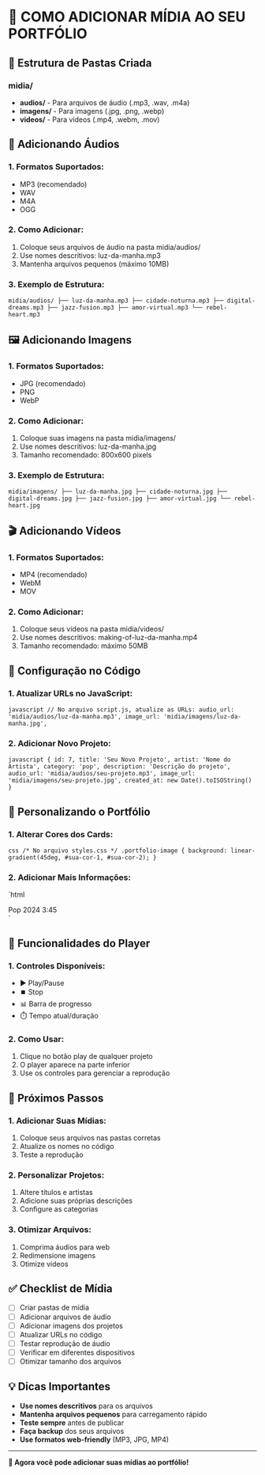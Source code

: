 ﻿# 🎵 COMO ADICIONAR MÍDIA AO SEU PORTFÓLIO

## 📁 Estrutura de Pastas Criada

### **midia/**
- **audios/** - Para arquivos de áudio (.mp3, .wav, .m4a)
- **imagens/** - Para imagens (.jpg, .png, .webp)
- **videos/** - Para vídeos (.mp4, .webm, .mov)

## 🎵 Adicionando Áudios

### **1. Formatos Suportados:**
- MP3 (recomendado)
- WAV
- M4A
- OGG

### **2. Como Adicionar:**
1. Coloque seus arquivos de áudio na pasta midia/audios/
2. Use nomes descritivos: luz-da-manha.mp3
3. Mantenha arquivos pequenos (máximo 10MB)

### **3. Exemplo de Estrutura:**
`
midia/audios/
├── luz-da-manha.mp3
├── cidade-noturna.mp3
├── digital-dreams.mp3
├── jazz-fusion.mp3
├── amor-virtual.mp3
└── rebel-heart.mp3
`

## 🖼️ Adicionando Imagens

### **1. Formatos Suportados:**
- JPG (recomendado)
- PNG
- WebP

### **2. Como Adicionar:**
1. Coloque suas imagens na pasta midia/imagens/
2. Use nomes descritivos: luz-da-manha.jpg
3. Tamanho recomendado: 800x600 pixels

### **3. Exemplo de Estrutura:**
`
midia/imagens/
├── luz-da-manha.jpg
├── cidade-noturna.jpg
├── digital-dreams.jpg
├── jazz-fusion.jpg
├── amor-virtual.jpg
└── rebel-heart.jpg
`

## 🎬 Adicionando Vídeos

### **1. Formatos Suportados:**
- MP4 (recomendado)
- WebM
- MOV

### **2. Como Adicionar:**
1. Coloque seus vídeos na pasta midia/videos/
2. Use nomes descritivos: making-of-luz-da-manha.mp4
3. Tamanho recomendado: máximo 50MB

## 🔧 Configuração no Código

### **1. Atualizar URLs no JavaScript:**
`javascript
// No arquivo script.js, atualize as URLs:
audio_url: 'midia/audios/luz-da-manha.mp3',
image_url: 'midia/imagens/luz-da-manha.jpg',
`

### **2. Adicionar Novo Projeto:**
`javascript
{
    id: 7,
    title: 'Seu Novo Projeto',
    artist: 'Nome do Artista',
    category: 'pop',
    description: 'Descrição do projeto',
    audio_url: 'midia/audios/seu-projeto.mp3',
    image_url: 'midia/imagens/seu-projeto.jpg',
    created_at: new Date().toISOString()
}
`

## 🎨 Personalizando o Portfólio

### **1. Alterar Cores dos Cards:**
`css
/* No arquivo styles.css */
.portfolio-image {
    background: linear-gradient(45deg, #sua-cor-1, #sua-cor-2);
}
`

### **2. Adicionar Mais Informações:**
`html
<div class="portfolio-details">
    <span class="genre">Pop</span>
    <span class="year">2024</span>
    <span class="duration">3:45</span>
</div>
`

## 📱 Funcionalidades do Player

### **1. Controles Disponíveis:**
- ▶️ Play/Pause
- ⏹️ Stop
- 📊 Barra de progresso
- ⏱️ Tempo atual/duração

### **2. Como Usar:**
1. Clique no botão play de qualquer projeto
2. O player aparece na parte inferior
3. Use os controles para gerenciar a reprodução

## 🚀 Próximos Passos

### **1. Adicionar Suas Mídias:**
1. Coloque seus arquivos nas pastas corretas
2. Atualize os nomes no código
3. Teste a reprodução

### **2. Personalizar Projetos:**
1. Altere títulos e artistas
2. Adicione suas próprias descrições
3. Configure as categorias

### **3. Otimizar Arquivos:**
1. Comprima áudios para web
2. Redimensione imagens
3. Otimize vídeos

## ✅ Checklist de Mídia

- [ ] Criar pastas de mídia
- [ ] Adicionar arquivos de áudio
- [ ] Adicionar imagens dos projetos
- [ ] Atualizar URLs no código
- [ ] Testar reprodução de áudio
- [ ] Verificar em diferentes dispositivos
- [ ] Otimizar tamanho dos arquivos

## 💡 Dicas Importantes

- **Use nomes descritivos** para os arquivos
- **Mantenha arquivos pequenos** para carregamento rápido
- **Teste sempre** antes de publicar
- **Faça backup** dos seus arquivos
- **Use formatos web-friendly** (MP3, JPG, MP4)

---
**🎵 Agora você pode adicionar suas mídias ao portfólio!**
